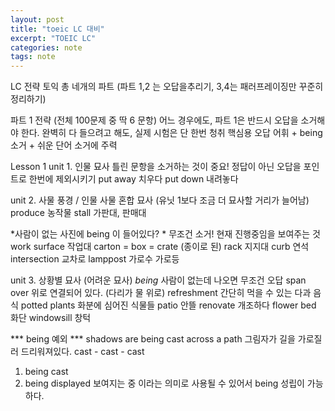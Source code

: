 ```yaml
---
layout: post
title: "toeic LC 대비"
excerpt: "TOEIC LC"
categories: note
tags: note
---
```


LC 전략 토익
총 네개의 파트 (파트 1,2 는 오답을추리기, 3,4는 패러프레이징만 꾸준히 정리하기)

파트 1 전략 (전체 100문제 중 딱 6 문항) 
어느 경우에도, 파트 1은 반드시 오답을 소거해야 한다. 완벽히 다 들으려고 해도, 실제 시험은 단 한번 청취
핵심용 오답 어휘 + being 소거 + 쉬운 단어 소거에 주력

Lesson 1 
unit 1. 인물 묘사
틀린 문항을  소거하는 것이 중요! 정답이 아닌 오답을 포인트로 한번에 제외시키기
put away 치우다
put down 내려놓다

unit 2. 사물 풍경 / 인물 사물 혼합 묘사 (유닛 1보다 조금 더 묘사할 거리가 늘어남)
produce 농작물
stall 가판대, 판매대

*사람이 없는 사진에 being 이 들어있다? * 무조건 소거! 현재 진행중임을 보여주는 것
work surface 작업대
carton = box = crate (종이로 된)
rack 지지대
curb 연석
intersection 교차로
lamppost 가로수 가로등

unit 3. 상황별 묘사 (어려운 묘사)
*being* 사람이 없는데 나오면 무조건 오답 
span over 위로 연결되어 있다. (다리가 물 위로)
refreshment 간단히 먹을 수 있는 다과 음식
potted plants 화분에 심어진 식물들
patio 안뜰
renovate 개조하다
flower bed 화단
windowsill 창턱

*** being 예외 *** shadows are being cast across a path 그림자가 길을 가로질러 드리워져있다. cast - cast - cast
1. being cast
2. being displayed 보여지는 중 이라는 의미로 사용될 수 있어서 being 성립이 가능하다.
